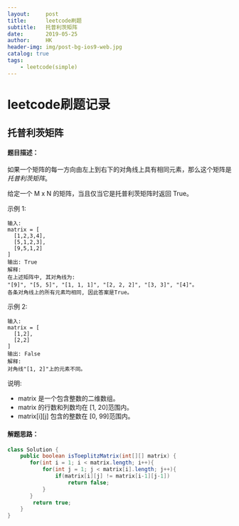 ```yaml
---
layout:     post
title:      leetcode刷题
subtitle:   托普利茨矩阵
date:       2019-05-25
author:     HK
header-img: img/post-bg-ios9-web.jpg
catalog: true
tags:
    - leetcode(simple)
---
```

# leetcode刷题记录
## 托普利茨矩阵

#### 题目描述：
如果一个矩阵的每一方向由左上到右下的对角线上具有相同元素，那么这个矩阵是*托普利茨矩阵*。

给定一个 M x N 的矩阵，当且仅当它是托普利茨矩阵时返回 True。

示例 1:

    输入: 
    matrix = [
      [1,2,3,4],
      [5,1,2,3],
      [9,5,1,2]
    ]
    输出: True
    解释:
    在上述矩阵中, 其对角线为:
    "[9]", "[5, 5]", "[1, 1, 1]", "[2, 2, 2]", "[3, 3]", "[4]"。
    各条对角线上的所有元素均相同, 因此答案是True。
示例 2:

    输入:
    matrix = [
      [1,2],
      [2,2]
    ]
    输出: False
    解释: 
    对角线"[1, 2]"上的元素不同。

说明:

* matrix 是一个包含整数的二维数组。
* matrix 的行数和列数均在 [1, 20]范围内。
* matrix[i][j] 包含的整数在 [0, 99]范围内。

#### 解题思路：
```java
class Solution {
    public boolean isToeplitzMatrix(int[][] matrix) {
       for(int i = 1; i < matrix.length; i++){
           for(int j = 1; j < matrix[i].length; j++){
               if(matrix[i][j] != matrix[i-1][j-1])
                   return false;
           }
       } 
        return true;
    }
}
```
